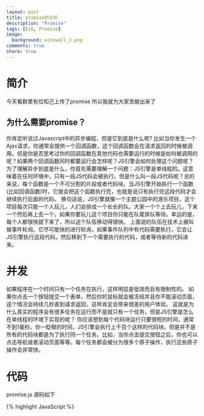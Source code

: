 ```yaml
---
layout: post
title: promise的分析
description: "Promise"
tags: [Es6, Promise]
image:
  background: witewall_3.png
comments: true
share: true
---
```


# 简介

今天看群里有位知己上传了promise 所以我就为大家贡献出来了

## 为什么需要promise？

你肯定听说过Javascript中的异步编程，但是它到底是什么呢?
比如当你发生一个Ajax请求，你通常会提供一个回调函数，这个回调函数会在请求返回的时候被调用。但是你是否思考过你的回调函数在其他代码也需要运行的时候是如何被调用的呢？如果两个回调函数同时都要运行会怎样呢？JS引擎会如何处理这个问题呢？
为了理解异步到底是什么，你首先需要理解一个问题：JS引擎是单线程的。这意味着在任何环境中，只有一段JS代码会被执行。但是什么叫一段JS代码呢？总的来说，每个函数是一个不可分割的片段或者代码块。当JS引擎开始执行一个函数(比如回调函数)时，它就会把这个函数执行完，也就是说只有执行完这段代码才会继续执行后面的代码。
换句话说，JS引擎就像一个主题公园中的游乐项目，这个项目每次只能一个人玩儿，人们会排成一个长长的队。大家一个个上去玩儿，下来一个然后再上去一个。如果你要玩儿这个项目你只能在队尾排队等待。幸运的是，每个人都很快就下来了，所以这个队伍移动得很快。
上面说的队伍在技术上被叫做事件轮询。它尽可能快的进行轮询，如果事件队列中有代码需要执行，它会让JS引擎执行这段代码，然后移到下一个需要执行的代码，或者等待新的代码进来。

# 并发
<!--more-->
如果程序在一个时间只有一个任务在执行，这样明显是低效而且有限制性的。
如果你点击一个按钮提交一个表单，然后你的鼠标就会被冻结并且你不能滚动页面，这个情况会持续几秒直到请求返回，这样肯定会带来很差的用户体验。
这就是为什么真实的程序会有很多任务在运行而不是就只有一个任务，但是JS引擎是怎么在单线程的环境下实现的呢？
你应该想到每个代码块运行只要很短的时间，通常不到1毫秒。你一眨眼的时间，JS引擎会执行上千百个这样的代码块。但是并不是所有的代码块都是为了执行同一个任务。比如，当你点击提交按钮之后，你也可以点击导航或者滚动页面等等。每个任务都会被分为很多个原子操作，执行这些原子操作会非常快。

# 代码

promise.js 源码如下

{% highlight JavaScript %}

<!DOCTYPE html>
<html xmlns="http://www.w3.org/1999/xhtml">
<head>
    <title></title>
</head>
<body>
    <script>
        /*
        Promise表示一个异步操作的最终结果。与Promise最主要的交互方法是通过将函数传入它的then方法从而获取得Promise最终的值或Promise最终最拒绝（reject）的原因。

        1. 术语

        promise是一个包含了兼容promise规范then方法的对象或函数，
        thenable 是一个包含了then方法的对象或函数。
        value 是任何Javascript值。 (包括 undefined, thenable, promise等).
        exception 是由throw表达式抛出来的值。
        reason 是一个用于描述Promise被拒绝原因的值。

        2. 要求

        2.1 Promise状态

        一个Promise必须处在其中之一的状态：pending, fulfilled 或 rejected.

        如果是pending状态,则promise：

        可以转换到fulfilled或rejected状态。
        如果是fulfilled状态,则promise：

        不能转换成任何其它状态。
        必须有一个值，且这个值不能被改变。
        如果是rejected状态,则promise可以：

        不能转换成任何其它状态。
        必须有一个原因，且这个值不能被改变。
        ”值不能被改变”指的是其identity不能被改变，而不是指其成员内容不能被改变。

        2.2 then 方法

        一个Promise必须提供一个then方法来获取其值或原因。
        Promise的then方法接受两个参数：

        promise.then(onFulfilled, onRejected)
        onFulfilled 和 onRejected 都是可选参数：

        如果onFulfilled不是一个函数，则忽略之。
        如果onRejected不是一个函数，则忽略之。
        如果onFulfilled是一个函数:

        它必须在promise fulfilled后调用， 且promise的value为其第一个参数。
        它不能在promise fulfilled前调用。
        不能被多次调用。
        如果onRejected是一个函数,

        它必须在promise rejected后调用， 且promise的reason为其第一个参数。
        它不能在promise rejected前调用。
        不能被多次调用。
        onFulfilled 和 onRejected 只允许在 execution context 栈仅包含平台代码时运行. [3.1].
        onFulfilled 和 onRejected 必须被当做函数调用 (i.e. 即函数体内的 this 为undefined). [3.2]
        对于一个promise，它的then方法可以调用多次.

        当promise fulfilled后，所有onFulfilled都必须按照其注册顺序执行。
        当promise rejected后，所有OnRejected都必须按照其注册顺序执行。
        then 必须返回一个promise [3.3].
        promise2 = promise1.then(onFulfilled, onRejected);
        如果onFulfilled 或 onRejected 返回了值x, 则执行Promise 解析流程[[Resolve]](promise2, x).
        如果onFulfilled 或 onRejected抛出了异常e, 则promise2应当以e为reason被拒绝。
        如果 onFulfilled 不是一个函数且promise1已经fulfilled，则promise2必须以promise1的值fulfilled.
        如果 OnReject 不是一个函数且promise1已经rejected, 则promise2必须以相同的reason被拒绝.
        2.3 Promise解析过程

        Promise解析过程 是以一个promise和一个值做为参数的抽象过程，可表示为[[Resolve]](promise, x). 过程如下；

        如果promise 和 x 指向相同的值, 使用 TypeError做为原因将promise拒绝。
        如果 x 是一个promise, 采用其状态 [3.4]:

        如果x是pending状态，promise必须保持pending走到x fulfilled或rejected.
        如果x是fulfilled状态，将x的值用于fulfill promise.
        如果x是rejected状态, 将x的原因用于reject promise..
        如果x是一个对象或一个函数：

        将 then 赋为 x.then. [3.5]
        如果在取x.then值时抛出了异常，则以这个异常做为原因将promise拒绝。
        如果 then 是一个函数， 以x为this调用then函数， 且第一个参数是resolvePromise，第二个参数是rejectPromise，且：

        当 resolvePromise 被以 y为参数调用, 执行 [[Resolve]](promise, y).
        当 rejectPromise 被以 r 为参数调用, 则以r为原因将promise拒绝。
        如果 resolvePromise 和 rejectPromise 都被调用了，或者被调用了多次，则只第一次有效，后面的忽略。
        如果在调用then时抛出了异常，则：

        如果 resolvePromise 或 rejectPromise 已经被调用了，则忽略它。
        否则, 以e为reason将 promise 拒绝。
        如果 then不是一个函数，则 以x为值fulfill promise。
        如果 x 不是对象也不是函数，则以x为值 fulfill promise。
        */
    </script>
    <script>
        /*
        * 原型链拓展
        */
        var __extends = (this && this.__extends) || function (d, b) {
            for (var p in b) if (b.hasOwnProperty(p)) d[p] = b[p];
            function __() { this.constructor = d; }
            d.prototype = b === null ? Object.create(b) : (__.prototype = b.prototype, new __());
        };
        //参考：
        //  Promises / A + 规范 http://promises-aplus.github.io/promises-spec/
        //  Promises/A 规范 http://wiki.commonjs.org/wiki/Promises/A
        //  Q https://github.com/kriskowal/q/wiki/API-Reference
        //  Promise.TypeScript https://github.com/pragmatrix/Promise
        var mbe_common;
        (function (mbe_common) {
            //Promise接口 具体的实现在 Deferred中
            var Promise = (function () {
                function Promise() {
                }
                /**
                * onDone/onFail 应该返回值（或抛出异常），即不应返回 undefined，忘记返回值通常是 Bug，因此会在控制台给出警告。
                * 如果确实不需要返回值，可返回 null。
                */
                Promise.prototype.then = function (onDone, onFail) { return null; };
                /*
                * Promise的状态值 根据status来判断 Promise目前处于什么状态 即0 1 2 分别代表：未完成  完成  拒绝
                * 这三种的状态的变化途径只有两个，且只能发生一次：从“未完成”到“已完成”，或者从“未完成”到“失败”。
                * 即：0->1 或 0->2
                * 一旦当前状态变为“已完成”或“失败”，就意味着不会再发生状态变化了
                */
                Object.defineProperty(Promise.prototype, "status", {
                    get: function () { return 0; },
                    enumerable: true,
                    configurable: true
                });
                /*
                * 请求完成时的数据 即如果status为1时,获取正常的数据 如果状态为2则为默认值undefined(PS：状态2,开发者可以自己处理,其实就是请求拒绝or失败时的返回值)
                */
                Object.defineProperty(Promise.prototype, "result", {
                    get: function () { return undefined; },
                    enumerable: true,
                    configurable: true
                });
                /**
                * 用于完成的函数(异步请求成功时，用这个方法处理：成功的定义(请求成功就行))
                */
                Promise.prototype.done = function (onDone) { return this; };
                /*
                * 用于失败的函数(异步请求失败时，用这个方法处理)
                */
                Promise.prototype.fail = function (onFail) { return this; };
                /*
                * 用于过程的函数(异步大文件时需要)
                */
                Promise.prototype.progress = function (onProgress) { return this; };
                /*
                * 用于Promise队列（异步并行执行多个Promise请求)
                */
                Promise.when = function (promises) {
                    var allDone = new Deferred();
                    if (!promises.length) {
                        allDone.resolve([]);
                        return allDone;
                    }
                    var resolved = 0;
                    for (var i = 0; i < promises.length; i++) {
                        promises[i]
                            .done(function (v) {
                                ++resolved;
                                if (resolved === promises.length && allDone.status === Promise.UNFULFILLED) {
                                    var results = promises.map(function (p) { return p.result; });
                                    allDone.resolve(results);
                                }
                            })
                            .fail(function (e) {
                                if (allDone.status === Promise.UNFULFILLED)
                                    allDone.reject(e); //TODO 此处i是无用的，怎么指示是哪一个promise的信息？
                            })
                            .progress(function (v) {
                                if (allDone.status === Promise.UNFULFILLED) {
                                    allDone.notify(v); //TODO 此处i是无用的，怎么指示是哪一个promise的信息？
                                }
                            });
                    }
                    return allDone;
                };
                /**
                 * 将其他库的 promise 实现包装成 mbe_common.Deferred 的实例。
                 */
                Promise.wrap = function (promiseLike) {
                    var ret = new Deferred();
                    promiseLike.then(function (res) {
                        ret.resolve(res);
                    }, function (err) {
                        ret.reject(err);
                    });
                    return ret;
                };
                /*
                * Promise 的状态 0表示未完成 即异步请求的过程没有完成
                * 如果Promise为这个状态那么它必须进入状态1或2
                */
                Promise.UNFULFILLED = 0;
                /**
                * Promise 的状态 0表示未完成 即异步请求的过程完成
                */
                Promise.RESOLVED = 1;
                /*
                * Promise 的状态 2表示拒绝 即请求失败
                */
                Promise.REJECTED = 2;
                return Promise;
            })();
            /*
            * 将Promise接口公开
            */
            mbe_common.Promise = Promise;

            /*
            * Deferred接口继承Promise接口 即我们能够用到的实际中实现Promise异步功能的构造函数
            */
            var Deferred = (function (_super) {
                /*
                * js中的继承函数 连接 Deferred和Promise
                */
                __extends(Deferred, _super);
                function Deferred() {
                    /*
                    * call调用父类方法
                    */
                    _super.call(this);
                    /*
                    * 异步已完成函数的一个集合 为数组
                    */
                    this._onDones = null;
                    /*
                    * 异步失败函数的一个集合 为数组
                    */
                    this._onFails = null;
                    /*
                    * 异步请求过程函数的一个集合 为数组(大数据or大文件)
                    */
                    this._onProgresses = null;
                    /*
                    * 默认状态为0 即未完成
                    */
                    this._status = Promise.UNFULFILLED;
                    /*
                    * 默认结果为undefined 避免undefined被污染用 void 0 代替
                    */
                    this._result = void 0;
                    /*
                    * 此功能用于调试使用 控制台将Deferred._DEBUG设置为true
                    */
                    if (Deferred._DEBUG) {
                        try {
                            throw new Error('Deferred constructor calling stack');
                        }
                        catch (e) {
                            this._stack = e;
                        }
                    }
                }
                /*
                * Promise的状态值 根据status来判断 Promise目前处于什么状态 即0 1 2 分别代表：未完成  完成  拒绝
                * 这三种的状态的变化途径只有两个，且只能发生一次：从“未完成”到“已完成”，或者从“未完成”到“失败”。
                * 即：0->1 或 0->2
                * 一旦当前状态变为“已完成”或“失败”，就意味着不会再发生状态变化了 此种方式学名：存取器 不懂的百度 js存取器
                */
                Object.defineProperty(Deferred.prototype, "status", {
                    get: function () { return this._status; },
                    enumerable: true,
                    configurable: true
                });
                /*
               * 请求完成时的数据 即如果status为1时,获取正常的数据 如果状态为2则为默认值undefined(PS：状态2,开发者可以自己处理,其实就是请求拒绝or失败时的返回值)
               */
                Object.defineProperty(Deferred.prototype, "result", {
                    get: function () { return this._result; },
                    enumerable: true,
                    configurable: true
                });
                /*
                * 处理异步请求状态的完成函数 即将status 由0->1
                * 或 status为1 的情况
                * 可能在then方法中调用Promise的done方法 或 单独调用
                */
                Deferred.prototype.done = function (onDone) {
                    /*
                    * 如果状态status为0 则将函数ondone放到_onDones中
                    */
                    if (this._status == Promise.UNFULFILLED) {
                        this._onDones = this._onDones || [];
                        this._onDones.push(onDone);
                    }
                        /* 如果状态status为0 则直接调用函数
                        * _emitEventDirectly
                        */
                    else if (this._status == Promise.RESOLVED) {
                        /*
                        * 回调处理_result 即处理Promise返回都结果
                        * 独立处理调用done函数时,处理Promise的结果
                        */
                        this._emitEventDirectly(onDone);
                    }
                    return this;
                };
                /*
                * 处理异步请求状态的完成函数 即将status 由0->2
                * 或 status为2 的情况
                * 独立调用promise的done方法
                * 方式与done方法一致
                */
                Deferred.prototype.fail = function (onFail) {
                    if (this._status == Promise.UNFULFILLED) {
                        this._onFails = this._onFails || [];
                        this._onFails.push(onFail);
                    }
                    else if (this._status == Promise.REJECTED)
                        this._emitEventDirectly(onFail);
                    return this;
                };
                /*
                * 处理异步请求状态的完成函数 即将status = 0
                * 这个主要用处理大数据时，显示进度需要用到
                */
                Deferred.prototype.progress = function (onProgress) {
                    if (this._status == Promise.UNFULFILLED) {
                        this._onProgresses = this._onProgresses || [];
                        this._onProgresses.push(onProgress);
                    }
                    return this;
                };
                /*
                * then 方法为Promise的核心方法
                * Promise必须提供一个then方法来获取其值或原因
                * 参数1为完成函数  参数2为拒绝失败函数
                * 中文说明可以参考                *
                * http://segmentfault.com/a/1190000002452115
                * 或github上的一些文章 关于Promise的实现。
                */
                Deferred.prototype.then = function (onDone, onFail) {
                    var _this = this;
                    var def = new Deferred();
                    var result;
                    this.done(function (data) {
                        if (onDone) {
                            try {
                                result = onDone(data);
                                _this._warnReturnValue(result);
                                if (result instanceof Promise) {
                                    def._bindTo(result);
                                    return result;
                                }
                                else
                                    def.resolve(result);
                            }
                            catch (err) {
                                def.reject(err);
                            }
                        }
                        else
                            def.resolve(data);
                    });
                    this.fail(function (err) {
                        if (onFail) {
                            try {
                                result = onFail(err);
                                _this._warnReturnValue(result);
                                if (result instanceof Promise) {
                                    def._bindTo(result);
                                    return result;
                                }
                                else {
                                    def.resolve(result);
                                }
                            }
                            catch (err2) {
                                def.reject(err2);
                            }
                        }
                        else
                            def.reject(err);
                    });
                    return def;
                };
                /*
                * 异步请求完成时对数据进行处理的函数
                */
                Deferred.prototype.resolve = function (data) {
                    if (typeof data === 'undefined')
                        console.warn('>>>> Deferred.resolve() received undefined, likely a bug');
                    return this._emitEvent(data, Promise.RESOLVED);
                };
                /*
                * 异步请求拒绝失败时进行处理的函数
                */
                Deferred.prototype.reject = function (err) {
                    if (Deferred._DEBUG) {
                        try {
                            throw new Error('Deferred.reject calling stack');
                        }
                        catch (e) {
                            logw('rejected: Defered.constructor stack:\n' + (this._stack['stack'] || this._stack)
                                + '\nrejected: Defered.rejected stack:\n' + (e['stack'] || e)
                                + '\nrejected: reason stack:\n' + (err['stack'] || err));
                        }
                    }
                    return this._emitEvent(err, Promise.REJECTED);
                };
                /*
                * 显示通知
                */
                Deferred.prototype.notify = function (data) {
                    return this._emitEvent(data);
                };
                /*
                * 显示处理结果的函数
                */
                Deferred.prototype._emitEvent = function (data, status) {
                    if (this._status != Promise.UNFULFILLED && Deferred._DEBUG) {
                        // ES6 Promise 在重复完成 promise 的时候并不会出错，所以此处也只在 DEBUG 模式给出警告
                        // throw Error('fulfilled');
                        console.warn('Promise: try to fulfil a fulfilled.');
                        return this;
                    }
                    var callbacks;
                    if (status === Promise.RESOLVED)
                        callbacks = this._onDones;
                    else if (status === Promise.REJECTED)
                        callbacks = this._onFails;
                    else
                        callbacks = this._onProgresses;
                    if (status) {
                        this._status = status;
                        this._result = data;
                        this._onDones = this._onFails = this._onProgresses = null;
                    }
                    if (callbacks) {
                        for (var i = 0; i < callbacks.length; i++) {
                            try {
                                callbacks[i](data);
                            }
                            catch (e) {
                                this._log(e);
                            }
                        }
                    }
                    return this;
                };
                /*
                * 绑定函数,将传入的对象绑定 Promise的一些方法
                */
                Deferred.prototype._bindTo = function (p) {
                    p.done(this.resolve.bind(this))
                        .fail(this.reject.bind(this))
                        .progress(this.notify.bind(this));
                };
                /*
                * Promise异步请求完成或失败时的回调函数
                */
                Deferred.prototype._emitEventDirectly = function (callback) {
                    var _this = this;
                    if (!callback)
                        return;
                    setTimeout(function () {
                        try {
                            callback(_this._result);
                        }
                        catch (e) {
                            _this._log(e);
                        }
                    }, 0);
                };
                /*弹出警告信息*/
                Deferred.prototype._log = function (err) {
                    console.warn(err.stack || err);
                };
                /*请求信息*/
                Deferred.prototype._warnReturnValue = function (value) {
                    if (typeof value === 'undefined')
                        console.warn('>>>> Promise.then(): onDone/onFail returns undefined, likely a bug');
                    else if (value && !(value instanceof Promise) && typeof value.then === 'function')
                        console.warn('>>>> Promise.then(): onDone/onFail returns a promise-like object, likely a bug. Consider Promise.wrap().');
                };
                /**
                * 将 _DEBUG 设置为 true 时，_stack.stack 将反调用映构造器时的调用栈，从而有助于调试。
                */
                Deferred._DEBUG = false;
                return Deferred;
            })(Promise);
            mbe_common.Deferred = Deferred;
        })(mbe_common || (mbe_common = {}));
    </script>
</body>
</html>
{% endhighlight %}

创建index.html

{% highlight HTML %}
<html>
<head>
	<meta charset="utf-8">
    <script src="http://libs.baidu.com/jquery/1.9.0/jquery.js"></script>
    <script src="/socket.io/socket.io.js"></script>
    <script>
        $(function(){
            var iosocket = io.connect();

            iosocket.on('connect', function () {
                $('#incomingChatMessages').append($('<li>已连接！</li>'));

                iosocket.on('message', function(message) {
                    $('#incomingChatMessages').append($('<li></li>').text(message));
                });
                iosocket.on('disconnect', function() {
                    $('#incomingChatMessages').append('<li>失去连接</li>');
                });
            });

            $('#outgoingChatMessage').keypress(function(event) {
                if(event.which == 13) {
                    event.preventDefault();
                    iosocket.send($('#outgoingChatMessage').val());
                    $('#incomingChatMessages').append($('<li></li>').text($('#outgoingChatMessage').val()));
                    $('#outgoingChatMessage').val('');
                }
            });
        });
    </script>
</head>
<body>
控制台:&nbsp;<ul id="incomingChatMessages"></ul>
<br />
<input type="text" id="outgoingChatMessage">
</body>
</html>

{% endhighlight %}



<strong>文章来自 <a href="{{ site.kurl }}"> {{ site.kurl }}</a></strong>

